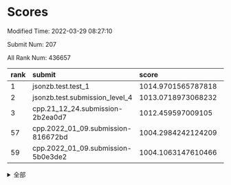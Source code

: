 # Scores

Modified Time: 2022-03-29 08:27:10

Submit Num: 207

All Rank Num: 436657

| rank |               submit               |       score        |       sigma        | pk_num |
| :--- | :--------------------------------- | :----------------- | :----------------- | :----- |
| 1    | jsonzb.test.test_1                 | 1014.9701565787818 | 0.85447359872987   | 8436   |
| 2    | jsonzb.test.submission_level_4     | 1013.0718973068232 | 0.8520911458792265 | 8433   |
| 3    | cpp.21_12_24.submission-2b2ea0d7   | 1012.459597009105  | 0.7881877836758182 | 8438   |
| 57   | cpp.2022_01_09.submission-816672bd | 1004.2984242124209 | 0.7235332395821061 | 8435   |
| 59   | cpp.2022_01_09.submission-5b0e3de2 | 1004.1063147610466 | 0.724282865763529  | 8434   |


<details>
<summary>全部</summary>

| rank |                 submit                 |       score        |       sigma        | pk_num |
| :--- | :------------------------------------- | :----------------- | :----------------- | :----- |
| 1    | jsonzb.test.test_1                     | 1014.9701565787818 | 0.85447359872987   | 8436   |
| 2    | jsonzb.test.submission_level_4         | 1013.0718973068232 | 0.8520911458792265 | 8433   |
| 3    | cpp.21_12_24.submission-2b2ea0d7       | 1012.459597009105  | 0.7881877836758182 | 8438   |
| 4    | gobigger.level_3.submission_level_3_3  | 1012.2363013803295 | 0.8122272921895219 | 8440   |
| 5    | gobigger.level_3.submission_level_3_8  | 1011.9025027397363 | 0.7733217085605866 | 8434   |
| 6    | gobigger.level_3.submission_level_3_43 | 1011.7131755476244 | 0.7860954402576328 | 8441   |
| 7    | gobigger.level_3.submission_level_3_34 | 1011.4260712814532 | 0.7947842469237087 | 8447   |
| 8    | gobigger.level_3.submission_level_3_24 | 1011.3088550725082 | 0.7627344784002754 | 8438   |
| 9    | gobigger.level_3.submission_level_3_5  | 1011.2789596958642 | 0.7667938293743728 | 8436   |
| 10   | gobigger.level_3.submission_level_3_22 | 1011.2489096698285 | 0.7670272546088791 | 8436   |
| 11   | gobigger.level_3.submission_level_3_12 | 1011.1580526645561 | 0.7881050793541918 | 8434   |
| 12   | gobigger.level_3.submission_level_3_6  | 1011.0824729963692 | 0.8121475571853283 | 8434   |
| 13   | gobigger.level_3.submission_level_3_40 | 1011.0338123237212 | 0.7918332449014416 | 8432   |
| 14   | gobigger.level_3.submission_level_3_47 | 1010.989584443392  | 0.7566084440409947 | 8437   |
| 15   | gobigger.level_3.submission_level_3_17 | 1010.9625503215775 | 0.774927105005905  | 8439   |
| 16   | gobigger.level_3.submission_level_3_45 | 1010.9314801034345 | 0.7790461522146004 | 8431   |
| 17   | gobigger.level_3.submission_level_3_25 | 1010.8996371434449 | 0.7768579409447315 | 8439   |
| 18   | gobigger.level_3.submission_level_3_16 | 1010.8349667773941 | 0.7668438946685178 | 8435   |
| 19   | gobigger.level_3.submission_level_3_37 | 1010.7153436301951 | 0.7570096727901254 | 8440   |
| 20   | gobigger.level_3.submission_level_3_15 | 1010.5851231766113 | 0.735272370697167  | 8437   |
| 21   | gobigger.level_3.submission_level_3_44 | 1010.5043379052753 | 0.7479857319305129 | 8435   |
| 22   | gobigger.level_3.submission_level_3_29 | 1010.4193176397608 | 0.7409952209046065 | 8435   |
| 23   | gobigger.level_3.submission_level_3_13 | 1010.4115092775378 | 0.7862060410946929 | 8435   |
| 24   | gobigger.level_3.submission_level_3_11 | 1010.3806902861763 | 0.7711795311414211 | 8439   |
| 25   | gobigger.level_3.submission_level_3_27 | 1010.3772659802191 | 0.7659343827219396 | 8445   |
| 26   | gobigger.level_3.submission_level_3_31 | 1010.3033118734621 | 0.7630172316563089 | 8441   |
| 27   | gobigger.level_3.submission_level_3_9  | 1010.1940681530886 | 0.7646132777758549 | 8436   |
| 28   | gobigger.level_3.submission_level_3_42 | 1010.1730928472853 | 0.763828352053861  | 8437   |
| 29   | gobigger.level_3.submission_level_3_1  | 1010.107979195297  | 0.7567513858397807 | 8438   |
| 30   | gobigger.level_3.submission_level_3_48 | 1010.0813048600176 | 0.7544483447033984 | 8441   |
| 31   | gobigger.level_3.submission_level_3_19 | 1010.05002831268   | 0.7620301320805593 | 8436   |
| 32   | gobigger.level_3.submission_level_3_20 | 1010.0169816195041 | 0.7623567348929519 | 8439   |
| 33   | gobigger.level_3.submission_level_3_46 | 1009.9718490030762 | 0.7575945874866005 | 8441   |
| 34   | gobigger.level_3.submission_level_3_2  | 1009.9538590096271 | 0.7456844286819049 | 8437   |
| 35   | gobigger.level_3.submission_level_3_18 | 1009.8344771777063 | 0.7399545905126026 | 8440   |
| 36   | gobigger.level_3.submission_level_3_0  | 1009.7776918539429 | 0.7435982185184915 | 8437   |
| 37   | gobigger.level_3.submission_level_3_14 | 1009.6907938479999 | 0.7529490774474197 | 8440   |
| 38   | gobigger.level_3.submission_level_3_32 | 1009.6332805511581 | 0.7545642340206876 | 8436   |
| 39   | gobigger.level_3.submission_level_3_35 | 1009.5628090175835 | 0.74915444847601   | 8439   |
| 40   | gobigger.level_3.submission_level_3_10 | 1009.42569881725   | 0.7283930457812485 | 8436   |
| 41   | gobigger.level_3.submission_level_3_7  | 1009.3915913363377 | 0.7643814000884811 | 8439   |
| 42   | gobigger.level_3.submission_level_3_4  | 1009.3231753236597 | 0.7453669065773669 | 8437   |
| 43   | gobigger.level_3.submission_level_3_33 | 1009.1874943085318 | 0.7614576380847223 | 8435   |
| 44   | gobigger.level_3.submission_level_3_23 | 1009.1696414874949 | 0.7353570569908591 | 8436   |
| 45   | gobigger.level_3.submission_level_3_41 | 1009.0370864532506 | 0.7560030079461076 | 8436   |
| 46   | gobigger.level_3.submission_level_3_39 | 1009.0070453817003 | 0.737318843473389  | 8438   |
| 47   | gobigger.level_3.submission_level_3_28 | 1008.9698040291894 | 0.7360725427344932 | 8439   |
| 48   | gobigger.level_3.submission_level_3_30 | 1008.9506041440151 | 0.7494393783427868 | 8434   |
| 49   | gobigger.level_3.submission_level_3_38 | 1008.4812416224769 | 0.7275908222379526 | 8440   |
| 50   | gobigger.level_3.submission_level_3_49 | 1008.4518370250684 | 0.7323332489943812 | 8439   |
| 51   | gobigger.level_3.submission_level_3_26 | 1008.298975006064  | 0.7485963706016077 | 8439   |
| 52   | gobigger.level_3.submission_level_3_21 | 1008.0787115450696 | 0.7468239009010711 | 8439   |
| 53   | gobigger.level_3.submission_level_3_36 | 1007.8484537077906 | 0.7326724105118814 | 8438   |
| 54   | gobigger.level_1.submission_level_1_42 | 1004.618222913273  | 0.71945053525387   | 8436   |
| 55   | gobigger.level_1.submission_level_1_45 | 1004.5099519414115 | 0.7273249498632642 | 8440   |
| 56   | gobigger.level_1.submission_level_1_41 | 1004.476808313136  | 0.7302953482907486 | 8435   |
| 57   | cpp.2022_01_09.submission-816672bd     | 1004.2984242124209 | 0.7235332395821061 | 8435   |
| 58   | gobigger.level_1.submission_level_1_4  | 1004.2237237130955 | 0.7227825394502398 | 8439   |
| 59   | cpp.2022_01_09.submission-5b0e3de2     | 1004.1063147610466 | 0.724282865763529  | 8434   |
| 60   | gobigger.level_1.submission_level_1_33 | 1004.0696276274028 | 0.7136198355695216 | 8442   |
| 61   | gobigger.level_1.submission_level_1_13 | 1004.025488202065  | 0.7203494148020178 | 8439   |
| 62   | gobigger.level_1.submission_level_1_37 | 1003.9693813975484 | 0.717307650873291  | 8438   |
| 63   | gobigger.level_1.submission_level_1_1  | 1003.9163683171004 | 0.7161485843295156 | 8442   |
| 64   | gobigger.level_1.submission_level_1_47 | 1003.8931711910851 | 0.7243897396402732 | 8440   |
| 65   | gobigger.level_1.submission_level_1_23 | 1003.81146898706   | 0.7218886001581722 | 8438   |
| 66   | gobigger.level_1.submission_level_1_43 | 1003.7727347862354 | 0.7039574978675206 | 8438   |
| 67   | gobigger.level_1.submission_level_1_6  | 1003.6936925335931 | 0.7134011275796569 | 8435   |
| 68   | gobigger.level_1.submission_level_1_24 | 1003.6729241912007 | 0.7229070005720687 | 8444   |
| 69   | gobigger.level_1.submission_level_1_26 | 1003.3653247562747 | 0.7178755051833882 | 8438   |
| 70   | gobigger.level_1.submission_level_1_0  | 1003.3625223730938 | 0.7056065440939228 | 8435   |
| 71   | gobigger.level_1.submission_level_1_46 | 1003.3521868516923 | 0.7210205667934161 | 8441   |
| 72   | gobigger.level_1.submission_level_1_34 | 1003.3484659784991 | 0.7166474600558577 | 8438   |
| 73   | gobigger.level_1.submission_level_1_8  | 1003.3342691455597 | 0.7136444826133449 | 8438   |
| 74   | gobigger.level_1.submission_level_1_20 | 1003.3266885175489 | 0.7292058348964305 | 8437   |
| 75   | gobigger.level_1.submission_level_1_31 | 1003.310391092941  | 0.7008317066466943 | 8433   |
| 76   | gobigger.level_1.submission_level_1_28 | 1003.2548770884598 | 0.7107524300524735 | 8434   |
| 77   | gobigger.level_1.submission_level_1_25 | 1003.2277078554132 | 0.7169739718514228 | 8439   |
| 78   | gobigger.level_1.submission_level_1_36 | 1003.2014891737427 | 0.7206066185370845 | 8438   |
| 79   | gobigger.level_1.submission_level_1_7  | 1003.1773836684195 | 0.7094606178337182 | 8439   |
| 80   | gobigger.level_1.submission_level_1_49 | 1003.153141533478  | 0.7098100025087755 | 8436   |
| 81   | gobigger.level_1.submission_level_1_10 | 1003.134716950686  | 0.7121905078335279 | 8434   |
| 82   | gobigger.level_1.submission_level_1_30 | 1003.1332010556304 | 0.7222455077391307 | 8439   |
| 83   | gobigger.level_1.submission_level_1_11 | 1003.1330490869398 | 0.7152310537593507 | 8443   |
| 84   | gobigger.level_1.submission_level_1_12 | 1003.0750436970179 | 0.7232912821133383 | 8437   |
| 85   | gobigger.level_1.submission_level_1_5  | 1003.0566357593567 | 0.7165479451379309 | 8442   |
| 86   | gobigger.level_1.submission_level_1_27 | 1003.0051904497583 | 0.7194152265084773 | 8436   |
| 87   | gobigger.level_1.submission_level_1_2  | 1002.9428154798035 | 0.7148840305725473 | 8437   |
| 88   | gobigger.level_1.submission_level_1_19 | 1002.8688171057121 | 0.7214097064795076 | 8437   |
| 89   | gobigger.level_1.submission_level_1_17 | 1002.8369761470208 | 0.7236306567940025 | 8439   |
| 90   | gobigger.level_1.submission_level_1_44 | 1002.8215823406123 | 0.7021503381298909 | 8437   |
| 91   | gobigger.level_1.submission_level_1_21 | 1002.8052090956464 | 0.71802821457447   | 8435   |
| 92   | gobigger.level_1.submission_level_1_16 | 1002.6658539226304 | 0.710347789537653  | 8439   |
| 93   | gobigger.level_1.submission_level_1_14 | 1002.5918902783135 | 0.6971984339937617 | 8439   |
| 94   | gobigger.level_1.submission_level_1_39 | 1002.562151024482  | 0.7089527270039407 | 8439   |
| 95   | gobigger.level_1.submission_level_1_22 | 1002.5291203567515 | 0.7081134313320748 | 8438   |
| 96   | gobigger.level_1.submission_level_1_35 | 1002.3935756443797 | 0.720761847297955  | 8442   |
| 97   | gobigger.level_1.submission_level_1_48 | 1002.3405139246928 | 0.713425317974401  | 8439   |
| 98   | gobigger.level_1.submission_level_1_29 | 1002.3314478239355 | 0.7132013421951894 | 8440   |
| 99   | gobigger.level_1.submission_level_1_38 | 1002.2965143263657 | 0.7284245030767392 | 8434   |
| 100  | gobigger.level_1.submission_level_1_9  | 1002.2953980295081 | 0.7011494486272537 | 8439   |
| 101  | gobigger.level_1.submission_level_1_40 | 1002.1403964480876 | 0.7115871502978122 | 8437   |
| 102  | gobigger.level_1.submission_level_1_18 | 1002.1110821324521 | 0.7131207678508336 | 8436   |
| 103  | gobigger.level_1.submission_level_1_3  | 1002.1017363245438 | 0.7128438720347265 | 8435   |
| 104  | gobigger.level_1.submission_level_1_32 | 1002.0020683323947 | 0.7148940630955654 | 8436   |
| 105  | gobigger.level_1.submission_level_1_15 | 1001.8730828412414 | 0.7118412593359232 | 8438   |
| 106  | gobigger.random.submission_random_27   | 997.3939344614511  | 0.6930082341627343 | 8441   |
| 107  | gobigger.random.submission_random_19   | 997.3440732445413  | 0.7039698778417119 | 8439   |
| 108  | gobigger.random.submission_random_40   | 997.322076913197   | 0.7079870752860541 | 8441   |
| 109  | gobigger.random.submission_random_44   | 996.9850895907176  | 0.700292187970345  | 8444   |
| 110  | gobigger.random.submission_random_10   | 996.6689852760761  | 0.7119469879521831 | 8438   |
| 111  | gobigger.random.submission_random_6    | 996.6542447479692  | 0.7155646125118951 | 8436   |
| 112  | gobigger.random.submission_random_9    | 996.5990487939779  | 0.7043414015904546 | 8432   |
| 113  | gobigger.random.submission_random_3    | 996.5400582155493  | 0.7178103649176972 | 8442   |
| 114  | gobigger.random.submission_random_37   | 996.5329207478812  | 0.7093153458727308 | 8435   |
| 115  | gobigger.random.submission_random_26   | 996.510980819454   | 0.6990662130381189 | 8439   |
| 116  | gobigger.random.submission_random_28   | 996.4531497803949  | 0.6972668053403747 | 8438   |
| 117  | gobigger.random.submission_random_41   | 996.4001441158487  | 0.7112471983121977 | 8441   |
| 118  | gobigger.random.submission_random_11   | 996.3815511970877  | 0.7210569214228019 | 8440   |
| 119  | gobigger.random.submission_random_12   | 996.3581985182878  | 0.7001656207633145 | 8433   |
| 120  | gobigger.random.submission_random_22   | 996.3571712898865  | 0.722364812168624  | 8440   |
| 121  | gobigger.random.submission_random_16   | 996.3175133787715  | 0.6971434016113652 | 8439   |
| 122  | gobigger.random.submission_random_38   | 996.2016287414065  | 0.7193748614129815 | 8440   |
| 123  | gobigger.random.submission_random_7    | 996.1873235425268  | 0.7181459590245107 | 8438   |
| 124  | gobigger.random.submission_random_46   | 996.1614941783979  | 0.6979899995769764 | 8437   |
| 125  | gobigger.random.submission_random_36   | 996.1416919166431  | 0.693587395195958  | 8439   |
| 126  | gobigger.random.submission_random_18   | 996.1361340986657  | 0.7036016213839388 | 8445   |
| 127  | gobigger.random.submission_random_4    | 996.1073334193378  | 0.7149559509057196 | 8443   |
| 128  | gobigger.random.submission_random_20   | 996.1032540461125  | 0.7182938240634241 | 8444   |
| 129  | gobigger.random.submission_random_2    | 996.1006833364124  | 0.7058201935900412 | 8438   |
| 130  | gobigger.random.submission_random_43   | 996.0451723581706  | 0.7124983776783936 | 8441   |
| 131  | gobigger.random.submission_random_39   | 996.010243913012   | 0.7236102988628554 | 8439   |
| 132  | gobigger.random.submission_random_13   | 995.9665411048642  | 0.711150596670395  | 8434   |
| 133  | gobigger.random.submission_random_0    | 995.9365934089466  | 0.7042176993574348 | 8438   |
| 134  | gobigger.random.submission_random_29   | 995.8695106044431  | 0.7247802132823287 | 8433   |
| 135  | gobigger.random.submission_random_49   | 995.8686526694233  | 0.7073727834467438 | 8434   |
| 136  | gobigger.random.submission_random_47   | 995.789944986409   | 0.7052396085024836 | 8434   |
| 137  | gobigger.random.submission_random_30   | 995.7433892507038  | 0.7158460642225195 | 8442   |
| 138  | gobigger.random.submission_random_33   | 995.7409959459344  | 0.7100940042040444 | 8436   |
| 139  | gobigger.random.submission_random_21   | 995.7386228597569  | 0.7160831404897737 | 8435   |
| 140  | gobigger.random.submission_random_31   | 995.6696533580314  | 0.7113623049412094 | 8444   |
| 141  | gobigger.random.submission_random_25   | 995.6443824205195  | 0.7299905120042606 | 8433   |
| 142  | gobigger.random.submission_random_14   | 995.614825664283   | 0.7096727281305854 | 8435   |
| 143  | gobigger.random.submission_random_35   | 995.385350054663   | 0.7198584493146858 | 8440   |
| 144  | gobigger.random.submission_random_42   | 995.3344421135646  | 0.7122764222223917 | 8438   |
| 145  | gobigger.random.submission_random_48   | 995.3135152234823  | 0.7191297641751285 | 8440   |
| 146  | gobigger.random.submission_random_5    | 995.3045860025871  | 0.7171827423627696 | 8438   |
| 147  | gobigger.random.submission_random_1    | 995.206685622766   | 0.7229185149275071 | 8437   |
| 148  | gobigger.random.submission_random_15   | 995.1231475976181  | 0.6993710788314735 | 8437   |
| 149  | gobigger.random.submission_random_8    | 995.1156699366865  | 0.707742422407855  | 8430   |
| 150  | gobigger.random.submission_random_32   | 995.0217218810694  | 0.7148609899938213 | 8439   |
| 151  | gobigger.random.submission_random_17   | 994.9089854511358  | 0.7252580557912646 | 8434   |
| 152  | gobigger.random.submission_random_45   | 994.846930191296   | 0.7083846691604777 | 8440   |
| 153  | gobigger.level_2.submission_level_2_1  | 994.8297648128951  | 0.7479296261484524 | 8436   |
| 154  | gobigger.random.submission_random_34   | 994.7607320933271  | 0.7032832606604811 | 8437   |
| 155  | gobigger.random.submission_random_24   | 994.6978597358893  | 0.7134957104975432 | 8437   |
| 156  | gobigger.random.submission_random_23   | 994.5002552829014  | 0.6976121412665999 | 8440   |
| 157  | gobigger.level_2.submission_level_2_42 | 994.3896438141783  | 0.7219183353352566 | 8436   |
| 158  | gobigger.level_2.submission_level_2_40 | 994.3297202981335  | 0.7197639025836172 | 8442   |
| 159  | gobigger.level_2.submission_level_2_0  | 993.8224129618435  | 0.7219303690596279 | 8442   |
| 160  | gobigger.level_2.submission_level_2_21 | 993.6795576110076  | 0.7369568243026772 | 8436   |
| 161  | gobigger.level_2.submission_level_2_46 | 993.6611341567755  | 0.7249258892619865 | 8439   |
| 162  | gobigger.level_2.submission_level_2_6  | 993.1669416676723  | 0.7286690618228421 | 8435   |
| 163  | gobigger.level_2.submission_level_2_28 | 993.163290006437   | 0.7173815525286795 | 8437   |
| 164  | gobigger.level_2.submission_level_2_19 | 993.1270647545626  | 0.7330228392070396 | 8439   |
| 165  | gobigger.level_2.submission_level_2_11 | 993.1219562184596  | 0.7281574279249068 | 8442   |
| 166  | gobigger.level_2.submission_level_2_31 | 993.0641780178003  | 0.7314542343070966 | 8434   |
| 167  | gobigger.level_2.submission_level_2_8  | 993.0515543855182  | 0.7347382102390573 | 8441   |
| 168  | gobigger.level_2.submission_level_2_23 | 992.9570965624931  | 0.7278949030483184 | 8438   |
| 169  | gobigger.level_2.submission_level_2_12 | 992.8855672036857  | 0.7266539083906799 | 8434   |
| 170  | gobigger.level_2.submission_level_2_49 | 992.7162942035606  | 0.7541370499482175 | 8441   |
| 171  | gobigger.level_2.submission_level_2_7  | 992.6527868610804  | 0.738655823539662  | 8439   |
| 172  | gobigger.level_2.submission_level_2_39 | 992.5650671923579  | 0.7281789326855665 | 8435   |
| 173  | gobigger.level_2.submission_level_2_2  | 992.4828954772086  | 0.746083049146743  | 8446   |
| 174  | gobigger.level_2.submission_level_2_44 | 992.4585293415496  | 0.7251772791091874 | 8441   |
| 175  | gobigger.level_2.submission_level_2_27 | 992.3990640182873  | 0.7510126135973236 | 8438   |
| 176  | gobigger.level_2.submission_level_2_35 | 992.3444283876486  | 0.7417391603477934 | 8436   |
| 177  | gobigger.level_2.submission_level_2_41 | 992.3287775307443  | 0.7399347964395114 | 8437   |
| 178  | gobigger.level_2.submission_level_2_47 | 992.3244902054788  | 0.7474188705071326 | 8439   |
| 179  | gobigger.level_2.submission_level_2_34 | 992.2958709487148  | 0.7386953350088603 | 8435   |
| 180  | gobigger.level_2.submission_level_2_30 | 992.2306623592464  | 0.7568315529522083 | 8437   |
| 181  | gobigger.level_2.submission_level_2_22 | 992.2100836395665  | 0.7435140100101089 | 8440   |
| 182  | gobigger.level_2.submission_level_2_14 | 992.2037469099129  | 0.7423840920649663 | 8439   |
| 183  | gobigger.level_2.submission_level_2_15 | 992.1882494288241  | 0.7362155034852265 | 8438   |
| 184  | gobigger.level_2.submission_level_2_33 | 992.1162717105199  | 0.7460864447054057 | 8435   |
| 185  | gobigger.level_2.submission_level_2_13 | 992.0402195281406  | 0.7416944689387862 | 8438   |
| 186  | gobigger.level_2.submission_level_2_5  | 992.0401490839637  | 0.7423397383601837 | 8439   |
| 187  | gobigger.level_2.submission_level_2_9  | 991.9884235958677  | 0.7385391162382967 | 8431   |
| 188  | gobigger.level_2.submission_level_2_4  | 991.9680621192713  | 0.7395850567144753 | 8440   |
| 189  | gobigger.level_2.submission_level_2_45 | 991.9244888478149  | 0.7354589179437927 | 8433   |
| 190  | gobigger.level_2.submission_level_2_37 | 991.793512944359   | 0.7467492069436364 | 8433   |
| 191  | gobigger.level_2.submission_level_2_26 | 991.7333716992734  | 0.7440895297929302 | 8441   |
| 192  | gobigger.level_2.submission_level_2_29 | 991.6664849974803  | 0.7410545286012094 | 8436   |
| 193  | gobigger.level_2.submission_level_2_20 | 991.5348597386562  | 0.7406636282501393 | 8440   |
| 194  | gobigger.level_2.submission_level_2_18 | 991.4856250501045  | 0.7690141960570985 | 8439   |
| 195  | gobigger.level_2.submission_level_2_43 | 991.3268629470459  | 0.7468959616865333 | 8443   |
| 196  | gobigger.level_2.submission_level_2_16 | 991.2081487389493  | 0.7393494328943911 | 8441   |
| 197  | gobigger.level_2.submission_level_2_24 | 991.17129944099    | 0.7428081833424812 | 8434   |
| 198  | gobigger.level_2.submission_level_2_48 | 991.1577309266048  | 0.7491291249859398 | 8440   |
| 199  | gobigger.level_2.submission_level_2_10 | 991.0814220387222  | 0.7695797551200573 | 8434   |
| 200  | gobigger.level_2.submission_level_2_3  | 991.0046138535442  | 0.760434110123488  | 8439   |
| 201  | gobigger.level_2.submission_level_2_36 | 990.9899131439945  | 0.7519063439562186 | 8436   |
| 202  | gobigger.level_2.submission_level_2_38 | 990.7727964379222  | 0.7602651812279848 | 8441   |
| 203  | gobigger.level_2.submission_level_2_25 | 990.7138563543798  | 0.749987204788416  | 8436   |
| 204  | gobigger.level_2.submission_level_2_17 | 990.2051926681489  | 0.7615194210226589 | 8436   |
| 205  | gobigger.level_2.submission_level_2_32 | 990.0898912403266  | 0.7741430415973721 | 8432   |
| 206  | gobigger.none.submission_none_0        | 978.4937482053793  | 1.1754074120413915 | 8436   |
| 207  | gobigger.none.submission_none_1        | 976.9941729504151  | 1.3887334237859676 | 8442   |

</details>